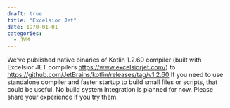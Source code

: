 ```yaml
---
draft: true
title: "Excelsior Jet"
date: 1970-01-01
categories:
  - JVM
---
```


We’ve published native binaries of Kotlin 1.2.60 compiler (built with Excelsior JET compilers https://www.excelsiorjet.com/) to https://github.com/JetBrains/kotlin/releases/tag/v1.2.60
If you need to use standalone compiler and faster startup to build small files or scripts, that could be useful. No build system integration is planned for now. Please share your experience if you try them.
